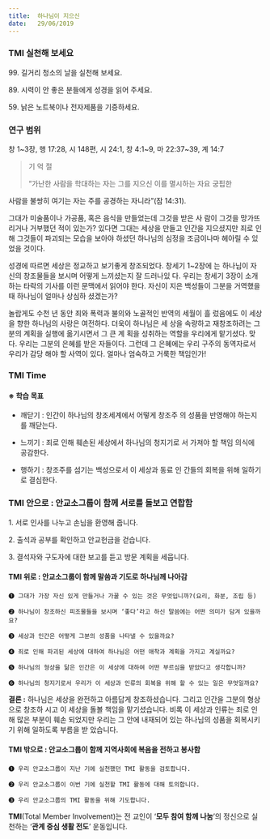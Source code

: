 ```yaml
---
title:  하나님이 지으신
date:   29/06/2019
---
```


### TMI 실천해 보세요

99\. 길거리 청소의 날을 실천해 보세요.

89\. 시력이 안 좋은 분들에게 성경을 읽어 주세요.

59\. 낡은 노트북이나 전자제품을 기증하세요.

### 연구 범위
창 1~3장, 행 17:28, 시 148편, 시 24:1, 창 4:1~9, 마 22:37~39, 계 14:7

> <p>기 억 절</p>
> “가난한 사람을 학대하는 자는 그를 지으신 이를 멸시하는 자요 궁핍한
  사람을 불쌍히 여기는 자는 주를 공경하는 자니라”(잠 14:31).

그대가 미술품이나 가공품, 혹은 음식을 만들었는데 그것을 받은 사
람이 그것을 망가뜨리거나 거부했던 적이 있는가? 있다면 그대는 세상을
만들고 인간을 지으셨지만 죄로 인해 그것들이 파괴되는 모습을 보아야
하셨던 하나님의 심정을 조금이나마 헤아릴 수 있었을 것이다.

성경에 따르면 세상은 정교하고 보기좋게 창조되었다. 창세기 1~2장에
는 하나님이 자신의 창조물들을 보시며 어떻게 느끼셨는지 잘 드러나있
다. 우리는 창세기 3장이 소개하는 타락의 기사를 이런 문맥에서 읽어야
한다. 자신이 지은 백성들이 그분을 거역했을 때 하나님이 얼마나 상심하
셨겠는가?

놀랍게도 수천 년 동안 죄와 폭력과 불의와 노골적인 반역의 세월이 흘
렀음에도 이 세상을 향한 하나님의 사랑은 여전하다. 더욱이 하나님은 세
상을 속량하고 재창조하려는 그분의 계획을 실행에 옮기시면서 그 큰 계
획을 성취하는 역할을 우리에게 맡기셨다. 맞다. 우리는 그분의 은혜를
받은 자들이다. 그런데 그 은혜에는 우리 구주의 동역자로서 우리가 감당
해야 할 사역이 있다. 얼마나 엄숙하고 거룩한 책임인가!

### TMI Time

#### ※ 학습 목표

- 깨닫기 : 인간이 하나님의 창조세계에서 어떻게 창조주
의 성품을 반영해야 하는지를 깨닫는다.

- 느끼기 : 죄로 인해 훼손된 세상에서 하나님의 청지기로
서 가져야 할 책임 의식에 공감한다.

- 행하기 : 창조주를 섬기는 백성으로서 이 세상과 동료 인
간들의 회복을 위해 일하기로 결심한다.

### TMI 안으로 : 안교소그룹이 함께 서로를 돌보고 연합함

1\. 서로 인사를 나누고
손님을 환영해 줍니다.

2\. 출석과 공부를 확인하고
안교헌금을 걷습니다.

3\. 결석자와 구도자에
대한 보고를 듣고
방문 계획을 세웁니다.

#### TMI 위로 : 안교소그룹이 함께 말씀과 기도로 하나님께 나아감

`➊ 그대가 가장 자신 있게 만들거나 가꿀 수 있는 것은 무엇입니까?(요리, 화분, 조립 등)`

`➋ 하나님이 창조하신 피조물들을 보시며 ‘좋다’라고 하신 말씀에는 어떤 의미가 담겨 있을까요?`

`➌ 세상과 인간은 어떻게 그분의 성품을 나타낼 수 있을까요?`

`➍ 죄로 인해 파괴된 세상에 대하여 하나님은 어떤 애착과 계획을 가지고 계실까요?`

`➎ 하나님의 형상을 닮은 인간은 이 세상에 대하여 어떤 부르심을 받았다고 생각합니까?`

`➏ 하나님의 청지기로서 우리가 이 세상과 인류의 회복을 위해 할 수 있는 일은 무엇일까요?`

**결론 :** 하나님은 세상을 완전하고 아름답게 창조하셨습니다. 그리고 인간을 그분의 형상으로 창조하
시고 이 세상을 돌볼 책임을 맡기셨습니다. 비록 이 세상과 인류는 죄로 인해 많은 부분이 훼손
되었지만 우리는 그 안에 내재되어 있는 하나님의 성품을 회복시키기 위해 일하도록 부름을 받
았습니다.

#### TMI 밖으로 : 안교소그룹이 함께 지역사회에 복음을 전하고 봉사함

`➊ 우리 안교소그룹이 지난 기에 실천했던 TMI 활동을 검토합니다.`

`➋ 우리 안교소그룹이 이번 기에 실천할 TMI 활동에 대해 토의합니다.`

`➌ 우리 안교소그룹의 TMI 활동을 위해 기도합니다.`

**TMI**(Total Member Involvement)는 전 교인이 ‘**모두 참여 함께 나눔**’의 정신으로 실천하는 ‘**관계 중심 생활 전도**’ 운동입니다.

